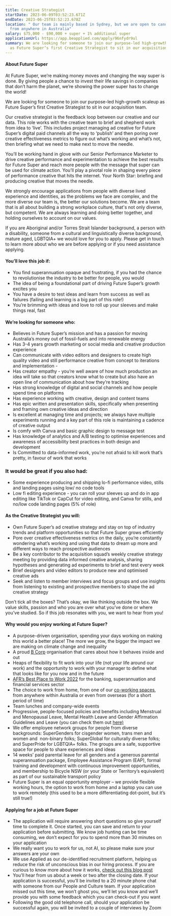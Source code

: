 ```yaml
---
title: Creative Strategist
startDate: 2023-06-09T03:52:23.671Z
endDate: 2023-06-25T03:52:23.678Z
location: " Our team is mainly based in Sydney, but we are open to candidates
  from anywhere in Australia"
salary: $75,000 - $90,000 + super + 1% additional super
applicationUrl: https://app.beapplied.com/apply/96nfydr9ul
summary: We are looking for someone to join our purpose-led high-growth scaleup
  as Future Super’s first Creative Strategist to sit in our acquisition team.
---
```



#### About Future Super

At Future Super, we’re making money moves and changing the way super is done. By giving people a chance to invest their life savings in companies that don’t harm the planet, we’re showing the power super has to change the world! 

We are looking for someone to join our purpose-led high-growth scaleup as Future Super’s first Creative Strategist to sit in our acquisition team.

Our creative strategist is the feedback loop between our creative and our data. This role works with the creative team to brief and shepherd work from idea to ‘live’. This includes project managing ad creative for Future Super’s digital paid channels all the way to ‘publish’ and then poring over creative effectiveness metrics to figure out what’s working and what’s not, then briefing what we need to make next to move the needle.

You’ll be working hand in glove with our Senior Performance Marketer to drive creative performance and experimentation to achieve the best results for Future Super and reach more people with the message that super can be used for climate action. You’ll play a pivotal role in shaping every piece of performance creative that hits the internet. Your North Star: briefing and producing creative that moves the needle. 

We strongly encourage applications from people with diverse lived experience and identities, as the problems we face are complex, and the more diverse our team is, the better our solutions become. We are a team that is all about building a strong workplace culture, that's not only diverse, but competent. We are always learning and doing better together, and holding ourselves to account on our values.

If you are Aboriginal and/or Torres Strait Islander background, a person with a disability, someone from a cultural and linguistically diverse background, mature aged, LGBTQIA+ we would love for you to apply. Please get in touch to learn more about who we are before applying or if you need assistance applying.

#### You’ll love this job if:

* You find superannuation opaque and frustrating, if you had the chance to revolutionise the industry to be better for people, you would 
* The idea of being a foundational part of driving Future Super’s growth excites you
* You have a desire to test ideas and learn from success as well as failures (failing and learning is a big part of this role!)
* You’re brimming with ideas and love to roll up your sleeves and make things real, fast

#### We’re looking for someone who:

* Believes in Future Super’s mission and has a passion for moving Australia’s money out of fossil-fuels and into renewable energy 
* Has 3-4 years growth marketing or social media and creative production experience 
* Can communicate with video editors and designers to create high quality video and still performance creative from concept to iterations and implementation - 
* Has creator empathy - you’re well aware of how much production an idea will take so that creators know what to create but also have an open line of communication about how they’re tracking
* Has strong knowledge of digital and social channels and how people spend time on platforms
* Has experience working with creative, design and content teams
* Has epic written and presentation skills, specifically when presenting and framing own creative ideas and direction
* Is excellent at managing time and projects; we always have multiple experiments running and a key part of this role is maintaining a cadence of creative output
* Is comfy with Canva and basic graphic design to message test 
* Has knowledge of analytics and A/B testing to optimise experiences and awareness of accessibility best practices in both design and development
* Is Committed to data-informed work, you’re not afraid to kill work that’s pretty, in favour of work that works

### It would be great if you also had:

* Some experience producing and shipping lo-fi performance video, stills and landing pages using low/ no code tools
* Low fi editing experience - you can roll your sleeves up and do in app editing like TikTok or CapCut for video editing, and Canva for stills, and no/low code landing pages (5% of role)

#### As the Creative Strategist you will:

* Own Future Super’s ad creative strategy and stay on top of industry trends and platform opportunities so that Future Super grows efficiently 
* Pore over creative effectiveness metrics on the daily, you’re constantly wondering what’s working and using that data to dream up more and different ways to reach prospective audiences
* Be a key contributor to the acquisition squad’s weekly creative strategy meeting by providing data informed creative analysis, sharing hypotheses and generating ad experiments to brief and test every week
* Brief designers and video editors to produce new and optimised creative ads
* Seek and listen to member interviews and focus groups and use insights from listening to existing and prospective members to shape the ad creative strategy

Don’t tick all the boxes? That’s okay, we like thinking outside the box. We value skills, passion and who you are over what you’ve done or where you’ve studied. So if this job resonates with you, we want to hear from you!

#### Why would you enjoy working at Future Super?

* A purpose-driven organisation, spending your days working on making this world a better place! The more we grow, the bigger the impact we are making on climate change and inequality
* A proud [B Corp](https://www.bcorporation.net/en-us/certification) organisation that cares about how it behaves inside and out
* Heaps of flexibility to fit work into your life (not your life around our work) and the opportunity to work with your manager to define what that looks like for you now and in the future
* [AFR’s Best Place to Work 2022](https://www.afr.com/work-and-careers/workplace/employee-benefits-catapult-future-super-to-the-top-of-the-ladder-20220421-p5af6m) for the banking, superannuation and financial services sector 
* The choice to work from home, from one of our [co-working spaces](https://www.hubaustralia.com/), from anywhere within Australia or even from overseas (for a short period of time)
* Team lunches and company-wide events
* Progressive, people-focused policies and benefits including Menstrual and Menopausal Leave, Mental Health Leave and Gender Affirmation Guidelines and Leave (you can check them out [here)](https://www.futuresuper.com.au/work-with-us/)
* We offer employee network groups for people from diverse backgrounds: SuperGenders for cisgender women, trans men and women and  non-binary folks; SuperGlobal for culturally diverse folks; and SuperPride for LGBTQIA+ folks. The groups are a safe, supportive space for people to share experiences and ideas  
* 14 weeks’ paid parental leave for all genders and a generous parental superannuation package, Employee Assistance Program (EAP), formal training and development with continuous improvement opportunities, and membership to Bicycle NSW (or your State or Territory’s equivalent) as part of our sustainable transport policy
* Future Super is an equal opportunity employer – we provide flexible working hours, the option to work from home and a laptop you can use to work remotely (this used to be a more differentiating dot-point, but it’s still true!)

#### Applying for a job at Future Super

* The application will require answering short questions so give yourself time to complete it. Once started, you can save and return to your application before submitting. We know job hunting can be time consuming, we don’t expect for you to spend more than 30 minutes on your application
* We really want you to work for us, not AI, so please make sure your answers are your own
* We use Applied as our de-identified recruitment platform, helping us reduce the risk of unconscious bias in our hiring process. If you are curious to know more about how it works, [check out this blog post](https://www.linkedin.com/pulse/how-de-identified-recruitment-improving-diversity-our-veronica/?trackingId=0MnwcX%2BBRQSOTl0oogaIbA%3D%3D)
* You’ll hear from us about a week or two after the closing date. If your application is successful, you’ll be invited to a 20 minute phone chat with someone from our People and Culture team. If your application missed out this time, we won’t ghost you, we’ll let you know and we’ll provide you with some feedback which you can check-out if you want
* Following the good old telephone call, should your application be successful again, you will be invited to a couple of interviews by Zoom